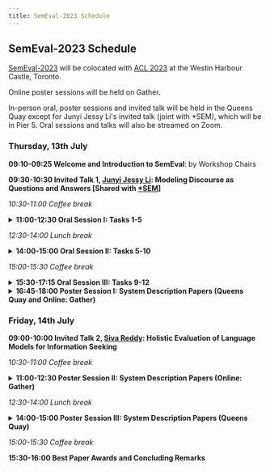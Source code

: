 ```yaml
---
title: SemEval-2023 Schedule
---
```


## SemEval-2023 Schedule

[SemEval-2023](https://semeval.github.io/SemEval2023/) will be colocated with [ACL 2023](https://2023.aclweb.org/) at the Westin Harbour Castle, Toronto.

Online poster sessions will be held on Gather. 

In-person oral, poster sessions and invited talk will be held in the  Queens Quay except for Junyi Jessy Li's invited talk (joint with *SEM), which will be in Pier 5. Oral sessions and talks will also be streamed on Zoom.

### Thursday, 13th July

<strong>09:10-09:25 Welcome and Introduction to SemEval</strong>: by Workshop Chairs

<strong>09:30-10:30 Invited Talk 1, [Junyi Jessy Li](https://jessyli.com/): Modeling Discourse as Questions and Answers [Shared with [*SEM](https://sites.google.com/view/starsem2023/speakers)] </strong>

<em>10:30-11:00 Coffee break</em>

<details><summary><strong>11:00-12:30 Oral Session I: Tasks 1-5</strong></summary>

  - SemEval-2023 Task 1: Visual Word Sense Disambiguation
  - SemEval-2023 Task 2: Fine-grained Multilingual Named Entity Recognition (MultiCoNER 2)
  - DAMO-NLP at SemEval-2023 Task 2: A Unified Retrieval-augmented System for Multilingual Named Entity Recognition
  - SemEval-2023 Task 3: Detecting the Category, the Framing, and the Persuasion Techniques in Online News in a Multi-lingual Setup
  - SheffieldVeraAI at SemEval-2023 Task 3: Mono and Multilingual Approaches for News Genre, Topic and Persuasion Technique Classification
  - SemEval-2023 Task 4: ValueEval: Identification of Human Values behind Arguments
  - Adam-Smith at SemEval-2023 Task 4: Discovering Human Values in Arguments with Ensembles of Transformer-based Models
  - SemEval-2023 Task 5: Clickbait Spoiling
</details>

<em>12:30-14:00 Lunch break</em>


<details><summary><strong>14:00-15:00 Oral Session II: Tasks 5-10</strong></summary>

  - TohokuNLP at SemEval-2023 Task 5: Clickbait Spoiling via Simple Seq2Seq Generation and Ensembling
  - SemEval 2023 Task 6: LegalEval - Understanding Legal Texts
  - SemEval-2023 Task 7: Multi-Evidence Natural Language Inference for Clinical Trial Data
  - Saama AI Research at SemEval-2023 Task 7: Exploring the Capabilities of Flan-T5 for Multi-evidence Natural Language Inference in Clinical Trial Data
  - SemEval 2023 Task 8: Causal Medical Claim Identification and Related PIO Frame Extraction from Social Media Posts
</details>

<em>15:00-15:30 Coffee break</em>

<details><summary><strong>15:30-17:15 Oral Session III: Tasks 9-12</strong></summary>

  - SemEval 2023 Task 9: Multilingual Tweet Intimacy Analysis
  - SemEval-2023 Task 10: Explainable Detection of Online Sexism
DH-FBK at SemEval-2023 Task 10: Multi-Task Learning with Classifier Ensemble Agreement for Sexism Detection
  - SemEval-2023 Task 11: Learning with Disagreements (Le-Wi-Di)
University at Buffalo at SemEval-2023 Task 11: MASDA--Modelling Annotator Sensibilities through DisAggregation
  - SemEval-2023 Task 12: Sentiment Analysis for African Languages (AfriSenti-SemEval)
  - NLNDE at SemEval-2023 Task 12: Adaptive Pretraining and Source Language Selection for Low-Resource Multilingual Sentiment Analysis
</details>

<details><summary><strong>16:45-18:00 Poster Session I: System Description Papers (Queens Quay and Online: Gather)</strong></summary>

  - lasigeBioTM at SemEval-2023 Task 7: Improving Natural Language Inference Baseline Systems with Domain Ontologies
  - BERTastic at SemEval-2023 Task 3: Fine-Tuning Pretrained Multilingual Transformers – Does Order Matter?
  - MELODI at SemEval-2023 Task 3: In-domain Pre-training for Low-resource Classification of News Articles
  - OPI at SemEval 2023 Task 9: A Simple but Effective Approach to Multilingual Tweet Intimacy Analysis
  - OPI at SemEval 2023 Task 1: Image-Text Embeddings and Multimodal Information Retrieval for Visual Word Sense Disambiguation
  - MaChAmp at SemEval-2023 Tasks 2, 3, 4, 5, 6, 7, 8, 9, 10, 11, and 12: On the Effectiveness of Intermediate Training on an Uncurated Collection of  Datasets.
  - UBC-DLNLP at SemEval-2023 Task 12: Impact of Transfer Learning on African Sentiment Analysis
  - RIGA at SemEval-2023 Task 2: NER Enhanced with GPT-3
  - LT at SemEval-2023 Task 1: Effective Zero-Shot Visual Word Sense Disambiguation Approaches Using External Knowledge Sources
  - OPI PIB at SemEval-2023 Task 1: A CLIP-based Solution Paired with an Additional Word Context Extension
  - MIND at SemEval-2023 Task 11: From Uncertain Predictions to Subjective Disagreement
  - uOttawa at SemEval-2023 Task 6: Deep Learning for Legal Text Understanding
  - Walter Burns at SemEval-2023 Task 5: NLP-CIMAT - Leveraging Model Ensembles for Clickbait Spoiling
  - SINAI at SemEval-2023 Task 10: Leveraging Emotions, Sentiments, and Irony Knowledge for Explainable Detection of Online Sexism
  - UZH_CLyp at SemEval-2023 Task 9: Head-First Fine-Tuning and ChatGPT Data Generation for Cross-Lingual Learning in Tweet Intimacy Prediction
  - Augustine of Hippo at SemEval-2023 Task 4: An Explainable Knowledge Extraction Method to Identify Human Values in Arguments with SuperASKE
  - UniBoe's at SemEval-2023 Task 10: Model-Agnostic Strategies for the Improvement of Hate-Tuned and Generative Models in the Classification of Sexist Posts
  - NLPeople at SemEval-2023 Task 2: A Staged Approach for Multilingual Named Entity Recognition
  - JUAGE at SemEval 2023 Task 10: Parameter Efficient Classification
  - IXA/Cogcomp at SemEval-2023 Task 2: Context-enriched Multilingual Named Entity Recognition Using Knowledge Bases
  - NAP at SemEval-2023 Task 3: Is Less Really More? (Back-)Translation as Data Augmentation Strategies for Detecting Persuasion Techniques
  - MilaNLP at SemEval-2023 Task 10: Ensembling Domain-Adapted and Regularized Pretrained Language Models for Robust Sexism Detection
  - SafeWebUH at SemEval-2023 Task 11: Learning Annotator Disagreement in Derogatory Text: Comparison of Direct Training vs Aggregation
  - PAI at SemEval-2023 Task 4: A General Multi-label Classification System with Class-balanced Loss Function and Ensemble Module
  - Witcherses at SemEval-2023 Task 12: Ensemble Learning for African Sentiment Analysis
  - APatt at SemEval-2023 Task 3: The Sapienza NLP System for Ensemble-based Multilingual Propaganda Detection
  - Foul at SemEval-2023 Task 12 : MARBERT Language Model and Lexical Filtering for Sentiments Analysis of Tweets in Algerian Arabic
  - Diane Simmons at SemEval-2023 Task 5: Is It Possible to Make Good Clickbait Spoilers Using a Zero-Shot Approach? Check It Out
  - TAM of SCNU at SemEval-2023 Task 1: FCLL: A Fine-grained Contrastive Language-Image Learning Model for Cross-language Visual Word Sense Disambiguation
  - Appeal for Attention at SemEval-2023 Task 3: Data Augmentation and Extension Strategies for Detection of Online News Persuasion Techniques
  - KInITVeraAI at SemEval-2023 Task 3: Simple Yet Powerful Multilingual Fine-Tuning for Persuasion Techniques Detection
  - USTC-NELSLIP at SemEval-2023 Task 2: Statistical Construction and Dual Adaptation of Gazetteer for Multilingual Complex NER
  - SRCB at SemEval-2023 Task 2: A System of Complex Named Entity Recognition with External Knowledge
  - PAI at SemEval-2023 Task 2: A Universal System for Named Entity Recognition with External Entity Information
  - IITD at SemEval-2023 Task 2: A Multi-Stage Information Retrieval Approach for Fine-Grained Named Entity Recognition
  - L3I++ at SemEval-2023 Task 2: Prompting for Multilingual Complex Named Entity Recognition
  - mCPT at SemEval-2023 Task 3: Multilingual Label-Aware Contrastive Pre-Training of Transformers for Few- and Zero-shot Framing Detection
  - UIO at SemEval-2023 Task 12:  Multilingual Fine-tuning for Sentiment Classification in Low-resource Languages
  - Jack-Ryder at SemEval-2023 Task 5: Zero-Shot Clickbait Spoiling by Rephrasing Titles as Questions
  - GMNLP at SemEval-2023 Task 12: Sentiment Analysis with Phylogeny-Based Adapters
  - QCRI at SemEval-2023 Task 3: News Genre, Framing and Persuasion Techniques Detection Using Multilingual Models
  - Nonet at SemEval-2023 Task 6: Methodologies for Legal Evaluation
</details>


### Friday, 14th July

<strong>09:00-10:00 Invited Talk 2, [Siva Reddy](https://sivareddy.in/): Holistic Evaluation of Language Models for Information Seeking</strong>

<em>10:30-11:00 Coffee break</em>

<details><summary><strong>11:00-12:30 Poster Session II: System Description Papers (Online: Gather)</strong></summary>

  - ChaPat at SemEval-2023 Task 9: Text Intimacy Analysis Using Ensembles of Multilingual Transformers
  - MLlab4CS at SemEval-2023 Task 2: Named Entity Recognition in Low-resource Language Bangla Using Multilingual Language Models
  - FMI-SU at SemEval-2023 Task 7: Two-level Entailment Classification of Clinical Trials Enhanced by Contextual Data Augmentation
  - KDDIE at SemEval-2023 Task 2: External Knowledge Injection for Named Entity Recognition
  - WKU_NLP at SemEval-2023 Task 9: Translation Augmented Multilingual Tweet Intimacy Analysis
  - CLaC at SemEval-2023 Task 2: Comparing Span-Prediction and Sequence-Labeling Approaches for NER
  - DSHacker at SemEval-2023 Task 3: Genres and Persuasion Techniques Detection with Multilingual Data Augmentation through Machine Translation and Text Generation
  - Sakura at SemEval-2023 Task 2: Data Augmentation via Translation
  - DCU at SemEval-2023 Task 10: A Comparative Analysis of Encoder-only and Decoder-only Language Models with Insights into Interpretability
  - HEVS-TUW at SemEval-2023 Task 8: Ensemble of Language Models and Rule-based Classifiers for Claims Identification and PICO Extraction
  - Jus Mundi at SemEval-2023 Task 6: Using a Frustratingly Easy Domain Adaption for a Legal Named Entity Recognition System
  - Jack-flood at SemEval-2023 Task 5:Hierarchical Encoding and Reciprocal Rank Fusion-Based System for Spoiler Classification and Generation
  - BpHigh at SemEval-2023 Task 7: Can Fine-tuned Cross-encoders Outperform GPT-3.5 in NLI Tasks on Clinical Trial Data?
  - WADER at SemEval-2023 Task 9: A Weak-labelling Framework for Data Augmentation in tExt Regression Tasks
  - Arthur Caplan at SemEval-2023 Task 4: Enhancing Human Value Detection through Fine-tuned Pre-trained Models
  - UIRISC at SemEval-2023 Task 10: Explainable Detection of Online Sexism by Ensembling Fine-tuning Language Models
  - John Boy Walton at SemEval-2023 Task 5: An Ensemble Approach to Spoiler Classification and Retrieval for Clickbait Spoiling
  - CAISA at SemEval-2023 Task 8: Counterfactual Data Augmentation for Mitigating Class Imbalance in Causal Claim Identification
  - Team ReDASPersuasion at SemEval-2023 Task 3: Persuasion Detection Using Multilingual Transformers and Language Agnostic Features
  - Arguably at SemEval-2023 Task 11: Learning the Disagreements Using Unsupervised Behavioral Clustering and Language Models
  - SinaAI at SemEval-2023 Task 3: A Multilingual Transformer Language Model-based Approach for the Detection of News Genre, Framing and Persuasion Techniques
  - Friedrich Nietzsche at SemEval-2023 Task 4: Detection of Human Values from Text Using Machine Learning
  - ITTC at SemEval 2023-Task 7: Document Retrieval and Sentence Similarity for Evidence Retrieval in Clinical Trial Data
  - Ebhaam at SemEval-2023 Task 1: Comparing Cross-Domain and Same-Domain CLIP-Based Approaches for Visual Word Sense Disambiguation
  - Sartipi-Sedighin at SemEval-2023 Task 2: Fine-grained Named Entity Recognition with Pre-trained Contextual Language Models and Data Augmentation from Wikipedia
  - SSS at SemEval-2023 Task 10: Explainable Detection of Online Sexism Using Majority Voted Fine-Tuned Transformers
</details>

<em>12:30-14:00 Lunch break</em>

<details><summary><strong>14:00-15:00 Poster Session III: System Description Papers (Queens Quay)</strong></summary>

  - Team ACCEPT at SemEval-2023 Task 3: An Ensemble-based Approach to Multilingual Framing Detection
  - AdamR at SemEval-2023 Task 10: Solving the Class Imbalance Problem in Sexism Detection with Ensemble Learning
  - PoliToHFI at SemEval-2023 Task 6: Leveraging Entity-Aware and Hierarchical Transformers for Legal Entity Recognition and Court Judgment Prediction
  - NLP-LTU at SemEval-2023 Task 10: The Impact of Data Augmentation and Semi-Supervised Learning Techniques on Text Classification Performance on an Imbalanced Dataset
  - Rutgers Multimedia Image Processing Lab at SemEval-2023 Task-1: Text-Augmentation-based Approach for Visual Word Sense Disambiguation
  - CL-UZH at SemEval-2023 Task 10: Sexism Detection through Incremental Fine-Tuning and Multi-Task Learning with Label Descriptions
  - Mr-wallace at SemEval-2023 Task 5: Novel Clickbait Spoiling Algorithm Using Natural Language Processing
  - Gallagher at SemEval-2023 Task 5: Tackling Clickbait with Seq2Seq Models
  - Arizonans at SemEval-2023 Task 9: Multilingual Tweet Intimacy Analysis with XLM-T
  - iLab at SemEval-2023 Task 11 Le-Wi-Di: Modelling Disagreement or Modelling Perspectives?
  - THiFLY Research at SemEval-2023 Task 7: A Multi-granularity System for CTR-based Textual Entailment and Evidence Retrieval
  - Hitachi at SemEval-2023 Task 3: Exploring Cross-lingual Multi-task Strategies for Genre and Framing Detection in Online News
  - Hitachi at SemEval-2023 Task 4: Exploring Various Task Formulations Reveals the Importance of Description Texts on Human Values
  - {FiRC at SemEval-2023 Task 10: Fine-grained Classification of Online Sexism Content Using DeBERTa
  - UCAS-IIE-NLP at SemEval-2023 Task 12: Enhancing Generalization of Multilingual BERT for Low-resource Sentiment Analysis
  - Sebis at SemEval-2023 Task 7: A Joint System for Natural Language Inference and Evidence Retrieval from Clinical Trial Reports
  - SzegedAI at SemEval-2023 Task 1: Applying Quasi-Symbolic Representations in Visual Word Sense Disambiguation
  - UAlberta at SemEval-2023 Task 1: Context Augmentation and Translation for Multilingual Visual Word Sense Disambiguation
  - TeamEC at SemEval-2023 Task 4: Transformers vs. Low-Resource Dictionaries, Expert Dictionary vs. Learned Dictionary
  - azaad@BND at SemEval-2023 Task 2: How to Go from a Simple Transformer Model to a Better Model to Get Better Results in Natural Language Processing
</details>

<em>15:00-15:30 Coffee break</em>

<strong>15:30-16:00 Best Paper Awards and Concluding Remarks</strong>
